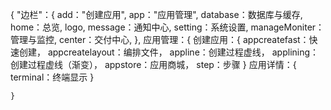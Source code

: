 {
	"边栏"：{
		add："创建应用",
		app："应用管理",
		database：数据库与缓存,
		home：总览,
		logo,
		message：通知中心,
		setting：系统设置,
		manageMoniter：管理与监控,
		center：交付中心,
	},
	应用管理：{
		创建应用：{
			appcreatefast：快速创建，
			appcreatelayout：编排文件，
			appline：创建过程虚线，
			applining：创建过程虚线（渐变），
			appstore：应用商城，
			step：步骤
		}
		应用详情：{
			terminal：终端显示
		}

	}

